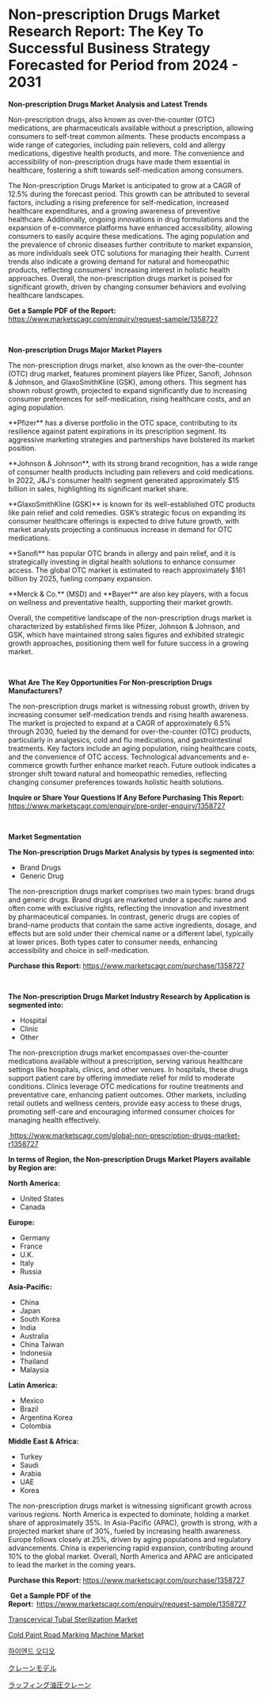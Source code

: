 <p><h1>Non-prescription Drugs Market Research Report: The Key To Successful Business Strategy Forecasted for Period from 2024 - 2031</h1></p><p><strong>Non-prescription Drugs Market Analysis and Latest Trends</strong></p>
<p><p>Non-prescription drugs, also known as over-the-counter (OTC) medications, are pharmaceuticals available without a prescription, allowing consumers to self-treat common ailments. These products encompass a wide range of categories, including pain relievers, cold and allergy medications, digestive health products, and more. The convenience and accessibility of non-prescription drugs have made them essential in healthcare, fostering a shift towards self-medication among consumers.</p><p>The Non-prescription Drugs Market is anticipated to grow at a CAGR of 12.5% during the forecast period. This growth can be attributed to several factors, including a rising preference for self-medication, increased healthcare expenditures, and a growing awareness of preventive healthcare. Additionally, ongoing innovations in drug formulations and the expansion of e-commerce platforms have enhanced accessibility, allowing consumers to easily acquire these medications. The aging population and the prevalence of chronic diseases further contribute to market expansion, as more individuals seek OTC solutions for managing their health. Current trends also indicate a growing demand for natural and homeopathic products, reflecting consumers' increasing interest in holistic health approaches. Overall, the non-prescription drugs market is poised for significant growth, driven by changing consumer behaviors and evolving healthcare landscapes.</p></p>
<p><strong>Get a Sample PDF of the Report:&nbsp;</strong> <a href="https://www.marketscagr.com/enquiry/request-sample/1358727">https://www.marketscagr.com/enquiry/request-sample/1358727</a></p>
<p>&nbsp;</p>
<p><strong>Non-prescription Drugs Major Market Players</strong></p>
<p><p>The non-prescription drugs market, also known as the over-the-counter (OTC) drug market, features prominent players like Pfizer, Sanofi, Johnson & Johnson, and GlaxoSmithKline (GSK), among others. This segment has shown robust growth, projected to expand significantly due to increasing consumer preferences for self-medication, rising healthcare costs, and an aging population.</p><p>**Pfizer** has a diverse portfolio in the OTC space, contributing to its resilience against patent expirations in its prescription segment. Its aggressive marketing strategies and partnerships have bolstered its market position.</p><p>**Johnson & Johnson**, with its strong brand recognition, has a wide range of consumer health products including pain relievers and cold medications. In 2022, J&J's consumer health segment generated approximately $15 billion in sales, highlighting its significant market share.</p><p>**GlaxoSmithKline (GSK)** is known for its well-established OTC products like pain relief and cold remedies. GSK’s strategic focus on expanding its consumer healthcare offerings is expected to drive future growth, with market analysts projecting a continuous increase in demand for OTC medications.</p><p>**Sanofi** has popular OTC brands in allergy and pain relief, and it is strategically investing in digital health solutions to enhance consumer access. The global OTC market is estimated to reach approximately $161 billion by 2025, fueling company expansion.</p><p>**Merck & Co.** (MSD) and **Bayer** are also key players, with a focus on wellness and preventative health, supporting their market growth.</p><p>Overall, the competitive landscape of the non-prescription drugs market is characterized by established firms like Pfizer, Johnson & Johnson, and GSK, which have maintained strong sales figures and exhibited strategic growth approaches, positioning them well for future success in a growing market.</p></p>
<p>&nbsp;</p>
<p><strong>What Are The Key Opportunities For Non-prescription Drugs Manufacturers?</strong></p>
<p><p>The non-prescription drugs market is witnessing robust growth, driven by increasing consumer self-medication trends and rising health awareness. The market is projected to expand at a CAGR of approximately 6.5% through 2030, fueled by the demand for over-the-counter (OTC) products, particularly in analgesics, cold and flu medications, and gastrointestinal treatments. Key factors include an aging population, rising healthcare costs, and the convenience of OTC access. Technological advancements and e-commerce growth further enhance market reach. Future outlook indicates a stronger shift toward natural and homeopathic remedies, reflecting changing consumer preferences towards holistic health solutions.</p></p>
<p><strong>Inquire or Share Your Questions If Any Before Purchasing This Report:</strong> <a href="https://www.marketscagr.com/enquiry/pre-order-enquiry/1358727">https://www.marketscagr.com/enquiry/pre-order-enquiry/1358727</a></p>
<p>&nbsp;</p>
<p><strong>Market Segmentation</strong></p>
<p><strong>The Non-prescription Drugs Market Analysis by types is segmented into:</strong></p>
<p><ul><li>Brand Drugs</li><li>Generic Drug</li></ul></p>
<p><p>The non-prescription drugs market comprises two main types: brand drugs and generic drugs. Brand drugs are marketed under a specific name and often come with exclusive rights, reflecting the innovation and investment by pharmaceutical companies. In contrast, generic drugs are copies of brand-name products that contain the same active ingredients, dosage, and effects but are sold under their chemical name or a different label, typically at lower prices. Both types cater to consumer needs, enhancing accessibility and choice in self-medication.</p></p>
<p><strong>Purchase this Report:&nbsp;</strong><a href="https://www.marketscagr.com/purchase/1358727">https://www.marketscagr.com/purchase/1358727</a></p>
<p>&nbsp;</p>
<p><strong>The Non-prescription Drugs Market Industry Research by Application is segmented into:</strong></p>
<p><ul><li>Hospital</li><li>Clinic</li><li>Other</li></ul></p>
<p><p>The non-prescription drugs market encompasses over-the-counter medications available without a prescription, serving various healthcare settings like hospitals, clinics, and other venues. In hospitals, these drugs support patient care by offering immediate relief for mild to moderate conditions. Clinics leverage OTC medications for routine treatments and preventative care, enhancing patient outcomes. Other markets, including retail outlets and wellness centers, provide easy access to these drugs, promoting self-care and encouraging informed consumer choices for managing health effectively.</p></p>
<p><a href="https://www.marketscagr.com/global-non-prescription-drugs-market-r1358727">&nbsp;https://www.marketscagr.com/global-non-prescription-drugs-market-r1358727</a></p>
<p><strong>In terms of Region, the Non-prescription Drugs Market Players available by Region are:</strong></p>
<p>
    <p> <strong> North America: </strong>
        <ul>
            <li>United States</li>
            <li>Canada</li>
        </ul>
        </p> 
    <p> <strong> Europe: </strong>
        <ul>
            <li>Germany</li>
            <li>France</li>
            <li>U.K.</li>
            <li>Italy</li>
            <li>Russia</li>
        </ul>
        </p> 
    <p> <strong> Asia-Pacific: </strong>
        <ul>
            <li>China</li>
            <li>Japan</li>
            <li>South Korea</li>
            <li>India</li>
            <li>Australia</li>
            <li>China Taiwan</li>
            <li>Indonesia</li>
            <li>Thailand</li>
            <li>Malaysia</li>
        </ul>
        </p> 
    <p> <strong> Latin America: </strong>
        <ul>
            <li>Mexico</li>
            <li>Brazil</li>
            <li>Argentina Korea</li>
            <li>Colombia</li>
        </ul>
        </p> 
    <p> <strong> Middle East & Africa: </strong>
        <ul>
            <li>Turkey</li>
            <li>Saudi</li>
            <li>Arabia</li>
            <li>UAE</li>
            <li>Korea</li>
        </ul>
    </p>
    </p>
<p><p>The non-prescription drugs market is witnessing significant growth across various regions. North America is expected to dominate, holding a market share of approximately 35%. In Asia-Pacific (APAC), growth is strong, with a projected market share of 30%, fueled by increasing health awareness. Europe follows closely at 25%, driven by aging populations and regulatory advancements. China is experiencing rapid expansion, contributing around 10% to the global market. Overall, North America and APAC are anticipated to lead the market in the coming years.</p></p>
<p><strong>Purchase this Report: </strong><a href="https://www.marketscagr.com/purchase/1358727">https://www.marketscagr.com/purchase/1358727</a></p>
<p>&nbsp;<strong>Get a Sample PDF of the Report:&nbsp;&nbsp;</strong><a href="https://www.marketscagr.com/enquiry/request-sample/1358727">https://www.marketscagr.com/enquiry/request-sample/1358727</a></p>
<p><strong></strong></p>
<p><p><a href="https://github.com/tamvrosiya/Market-Research-Report-List-6/blob/main/transcervical-tubal-sterilization-market.md">Transcervical Tubal Sterilization Market</a></p><p><a href="https://www.linkedin.com/pulse/global-cold-paint-road-marking-machine-industry-analysis-share-gw88f?trackingId=Sbg6bU2IQLiXGrW7M%2FFzPA%3D%3D">Cold Paint Road Marking Machine Market</a></p><p><a href="https://medium.com/@latoyanorton57/%EC%84%B8%EA%B3%84-high-end-audio-market-%EC%9D%80-2024%EC%97%90%EC%84%9C-2031%EB%A1%9C-%EC%97%B0%ED%8F%89%EA%B7%A0-%EC%A6%9D%EA%B0%80%EC%9C%A8%EC%9D%84-%EB%B3%B4%EC%9D%BC-%EA%B2%83%EC%9C%BC%EB%A1%9C-%EC%98%88%EC%83%81%EB%90%A9%EB%8B%88%EB%8B%A4-7de79cd1769c">하이엔드 오디오</a></p><p><a href="https://medium.com/@cleveborer2023/crane-modle-market-%E3%81%AF-%E3%82%B3%E3%82%B9%E3%83%88%E7%AE%A1%E7%90%86%E3%81%A8%E5%8A%B9%E7%8E%87%E5%90%91%E4%B8%8A%E3%82%92%E5%84%AA%E5%85%88%E3%81%97%E3%81%BE%E3%81%99-%E3%81%95%E3%82%89%E3%81%AB-%E5%A0%B1%E5%91%8A%E6%9B%B8%E3%81%AF%E5%B8%82%E5%A0%B4%E3%81%AE%E9%9C%80%E8%A6%81%E9%9D%A2%E3%81%A8%E4%BE%9B%E7%B5%A6%E9%9D%A2%E3%81%AE%E4%B8%A1%E6%96%B9%E3%82%92%E3%82%AB%E3%83%90%E3%83%BC%E3%81%97%E3%81%A6%E3%81%84%E3%81%BE%E3%81%99-crane-modle-%E5%B8%82%E5%A0%B4%E3%81%AF-2024-%E3%81%8B%E3%82%89-8-4-ffba886a2065">クレーンモデル</a></p><p><a href="https://medium.com/@cleveborer2023/%E3%83%A9%E3%83%95%E3%82%A3%E3%83%B3%E3%82%B0%E6%B2%B9%E5%9C%A7%E3%82%AF%E3%83%AC%E3%83%BC%E3%83%B3%E5%B8%82%E5%A0%B4-%E4%B8%96%E7%95%8C%E5%B8%82%E5%A0%B4%E3%82%B7%E3%82%A7%E3%82%A2%E3%81%A8%E3%83%A9%E3%83%B3%E3%82%AD%E3%83%B3%E3%82%B0-%E5%85%A8%E4%BD%93%E3%81%AE%E5%A3%B2%E4%B8%8A%E3%81%8A%E3%82%88%E3%81%B3%E9%9C%80%E8%A6%81%E4%BA%88%E6%B8%AC-2024-2031-313afd66d82f">ラッフィング油圧クレーン</a></p></p>